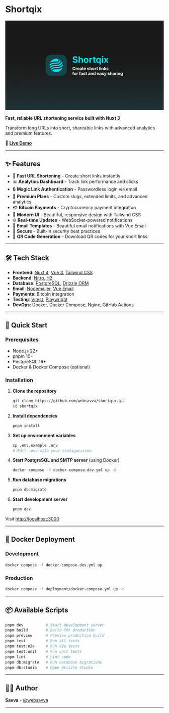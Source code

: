 # Shortqix

![Shortqix Banner](./public/og.png)

**Fast, reliable URL shortening service built with Nuxt 3**

Transform long URLs into short, shareable links with advanced analytics and premium features.

🔗 **[Live Demo](https://sqix.pro)**

---

## ✨ Features

- 🚀 **Fast URL Shortening** - Create short links instantly
- 📊 **Analytics Dashboard** - Track link performance and clicks
- 🔒 **Magic Link Authentication** - Passwordless login via email
- 💎 **Premium Plans** - Custom slugs, extended limits, and advanced analytics
- 💳 **Bitcoin Payments** - Cryptocurrency payment integration
- 🎨 **Modern UI** - Beautiful, responsive design with Tailwind CSS
- 🌐 **Real-time Updates** - WebSocket-powered notifications
- 📧 **Email Templates** - Beautiful email notifications with Vue Email
- 🔐 **Secure** - Built-in security best practices
- 📱 **QR Code Generation** - Download QR codes for your short links

---

## 🛠️ Tech Stack

- **Frontend**: [Nuxt 4](https://nuxt.com/), [Vue 3](https://vuejs.org/), [Tailwind CSS](https://tailwindcss.com/)
- **Backend**: [Nitro](https://nitro.unjs.io/), [H3](https://h3.unjs.io/)
- **Database**: [PostgreSQL](https://www.postgresql.org/), [Drizzle ORM](https://orm.drizzle.team/)
- **Email**: [Nodemailer](https://nodemailer.com/), [Vue Email](https://vuemail.net/)
- **Payments**: Bitcoin integration
- **Testing**: [Vitest](https://vitest.dev/), [Playwright](https://playwright.dev/)
- **DevOps**: Docker, Docker Compose, Nginx, GitHub Actions

---

## 🚀 Quick Start

### Prerequisites

- Node.js 22+
- pnpm 10+
- PostgreSQL 16+
- Docker & Docker Compose (optional)

### Installation

1. **Clone the repository**
   ```bash
   git clone https://github.com/websavva/shortqix.git
   cd shortqix
   ```

2. **Install dependencies**
   ```bash
   pnpm install
   ```

3. **Set up environment variables**
   ```bash
   cp .env.example .env
   # Edit .env with your configuration
   ```

4. **Start PostgreSQL and SMTP server** (using Docker)
   ```bash
   docker compose -f docker-compose.dev.yml up -d
   ```

5. **Run database migrations**
   ```bash
   pnpm db:migrate
   ```

6. **Start development server**
   ```bash
   pnpm dev
   ```

Visit [http://localhost:3000](http://localhost:3000)

---

## 🐳 Docker Deployment

### Development
```bash
docker compose -f docker-compose.dev.yml up
```

### Production
```bash
docker compose -f deployment/docker-compose.yml up -d
```

---

## 📦 Available Scripts

```bash
pnpm dev          # Start development server
pnpm build        # Build for production
pnpm preview      # Preview production build
pnpm test         # Run all tests
pnpm test:e2e     # Run e2e tests
pnpm test:unit    # Run unit tests
pnpm lint         # Lint code
pnpm db:migrate   # Run database migrations
pnpm db:studio    # Open Drizzle Studio
```

---


## 👨‍💻 Author

**Savva** - [@websavva](https://github.com/websavva)

---
